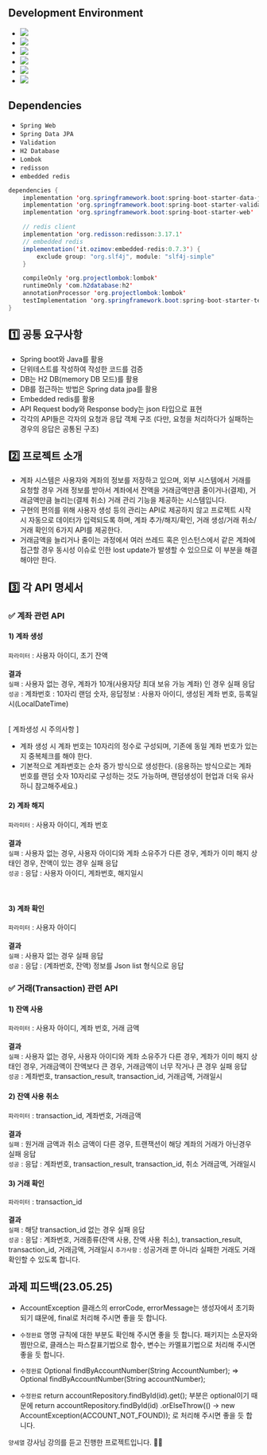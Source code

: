 

## Development Environment

- <img src="https://img.shields.io/badge/Windows-blue?style=flat&logo=windows&logoColor=white"/> 
- <img src="https://img.shields.io/badge/intellij-red?style=flat&logo=intellijidea&logoColor=white"/> 
- <img src="https://img.shields.io/badge/JDK_11-red?style=flat&logo=&logoColor=white"/>
- <img src="https://img.shields.io/badge/H2-skyblue?style=flat&logo=&logoColor=white"/>
- <img src="https://img.shields.io/badge/Gradle-blue?style=flat&logo=gradle&logoColor=white"/>
- <img src="https://img.shields.io/badge/Github-grey?style=flat&logo=github&logoColor=white"/>

## Dependencies
- ````Spring Web````
- ````Spring Data JPA````
- ````Validation ````
- ````H2 Database````
- ````Lombok````
- ````redisson````
- ````embedded redis````

```java
dependencies {
	implementation 'org.springframework.boot:spring-boot-starter-data-jpa'
	implementation 'org.springframework.boot:spring-boot-starter-validation'
	implementation 'org.springframework.boot:spring-boot-starter-web'

	// redis client
	implementation 'org.redisson:redisson:3.17.1'
	// embedded redis
	implementation('it.ozimov:embedded-redis:0.7.3') {
		exclude group: "org.slf4j", module: "slf4j-simple"
	}

	compileOnly 'org.projectlombok:lombok'
	runtimeOnly 'com.h2database:h2'
	annotationProcessor 'org.projectlombok:lombok'
	testImplementation 'org.springframework.boot:spring-boot-starter-test'
}
```

## 1️⃣ 공통 요구사항
- Spring boot와 Java를 활용
- 단위테스트를 작성하여 작성한 코드를 검증
- DB는 H2 DB(memory DB 모드)를 활용
- DB를 접근하는 방법은 Spring data jpa를 활용
- Embedded redis를 활용
- API Request body와 Response body는 json 타입으로 표현
- 각각의 API들은 각자의 요청과 응답 객체 구조 (다만, 요청을 처리하다가 실패하는 경우의 응답은 공통된 구조)

## 2️⃣ 프로젝트 소개
- 계좌 시스템은 사용자와 계좌의 정보를 저장하고 있으며, 외부 시스템에서 거래를 요청할 경우 거래 정보를 받아서 계좌에서 잔액을 거래금액만큼 줄이거나(결제), 거래금액만큼 늘리는(결제 취소) 거래 관리 기능을 제공하는 시스템입니다.
- 구현의 편의를 위해 사용자 생성 등의 관리는 API로 제공하지 않고 프로젝트 시작 시 자동으로 데이터가 입력되도록 하며, 계좌 추가/해지/확인, 거래 생성/거래 취소/거래 확인의 6가지 API를 제공한다.
- 거래금액을 늘리거나 줄이는 과정에서 여러 쓰레드 혹은 인스턴스에서 같은 계좌에 접근할 경우 동시성 이슈로 인한 lost update가 발생할 수 있으므로 이 부분을 해결해야만 한다.

## 3️⃣ 각 API 명세서

### ✅ 계좌 관련 API
#### 1) 계좌 생성
````파라미터```` : 사용자 아이디, 초기 잔액
<br>
<br>
<b>결과</b>
<br>
````실패```` : 사용자 없는 경우, 계좌가 10개(사용자당 최대 보유 가능 계좌) 인 경우 실패 응답
<br>
````성공```` : 계좌번호 : 10자리 랜덤 숫자, 응답정보 : 사용자 아이디, 생성된 계좌 번호, 등록일시(LocalDateTime)

<br>
[ 계좌생성 시 주의사항 ]
<br>

- 계좌 생성 시 계좌 번호는 10자리의 정수로 구성되며, 기존에 동일 계좌 번호가 있는지 중복체크를 해야 한다.
- 기본적으로 계좌번호는 순차 증가 방식으로 생성한다. (응용하는 방식으로는 계좌 번호를 랜덤 숫자 10자리로 구성하는 것도 가능하며, 랜덤생성이 현업과 더욱 유사하니 참고해주세요.)

#### 2) 계좌 해지
````파라미터```` : 사용자 아이디, 계좌 번호
<br>
<br>
<b>결과</b>
<br>
````실패```` : 사용자 없는 경우, 사용자 아이디와 계좌 소유주가 다른 경우, 계좌가 이미 해지 상태인 경우, 잔액이 있는 경우 실패 응답
<br>
````성공```` : 응답 : 사용자 아이디, 계좌번호, 해지일시

<br>

#### 3) 계좌 확인
````파라미터```` : 사용자 아이디
<br>
<br>
<b>결과</b>
<br>
````실패```` : 사용자 없는 경우 실패 응답
<br>
````성공```` : 응답 : (계좌번호, 잔액) 정보를 Json list 형식으로 응답


### ✅ 거래(Transaction) 관련 API
#### 1) 잔액 사용
````파라미터```` : 사용자 아이디, 계좌 번호, 거래 금액
<br>
<br>
<b>결과</b>
<br>
````실패```` : 사용자 없는 경우, 사용자 아이디와 계좌 소유주가 다른 경우, 계좌가 이미 해지 상태인 경우, 거래금액이 잔액보다 큰 경우, 거래금액이 너무 작거나 큰 경우 실패 응답
<br>
````성공```` : 계좌번호, transaction_result, transaction_id, 거래금액, 거래일시

#### 2) 잔액 사용 취소
````파라미터```` : transaction_id, 계좌번호, 거래금액
<br>
<br>
<b>결과</b>
<br>
````실패```` : 원거래 금액과 취소 금액이 다른 경우, 트랜잭션이 해당 계좌의 거래가 아닌경우 실패 응답
<br>
````성공```` : 응답 : 계좌번호, transaction_result, transaction_id, 취소 거래금액, 거래일시

#### 3) 거래 확인
````파라미터```` : transaction_id
<br>
<br>
<b>결과</b>
<br>
````실패```` : 해당 transaction_id 없는 경우 실패 응답
<br>
````성공```` : 응답 : 계좌번호, 거래종류(잔액 사용, 잔액 사용 취소), transaction_result, transaction_id, 거래금액, 거래일시
````추가사항```` : 성공거래 뿐 아니라 실패한 거래도 거래 확인할 수 있도록 합니다.
<br>

## 과제 피드백(23.05.25)

- AccountException 클래스의 errorCode, errorMessage는 생성자에서 초기화되기 떄문에, final로 처리해 주시면 좋을 듯 합니다.
- ````수정완료```` 명명 규칙에 대한 부분도 확인해 주시면 좋을 듯 합니다. 패키지는 소문자와 쩜만으로, 클래스는 파스칼표기법으로 함수, 변수는 카멜표기법으로 처리해 주시면 좋을 듯 합니다.
- ````수정완료```` Optional findByAccountNumber(String AccountNumber); => Optional findByAccountNumber(String accountNumber);

- ````수정완료```` return accountRepository.findById(id).get();
부분은 optional이기 때문에
return accountRepository.findById(id)
.orElseThrow(() -> new AccountException(ACCOUNT_NOT_FOUND));
로 처리해 주시면 좋을 듯 합니다.


<code>양세열</code> 강사님 강의를 듣고 진행한 프로젝트입니다. 👨‍🎓
